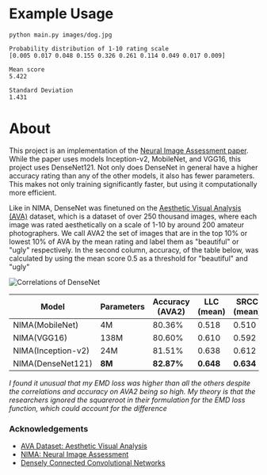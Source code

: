 # Example Usage
```
python main.py images/dog.jpg
```
```
Probability distribution of 1-10 rating scale
[0.005 0.017 0.048 0.155 0.326 0.261 0.114 0.049 0.017 0.009]

Mean score
5.422

Standard Deviation
1.431
```

# About
This project is an implementation of the [Neural Image Assessment paper](https://arxiv.org/abs/1709.05424). While the paper uses models Inception-v2, MobileNet, and VGG16, this project uses DenseNet121. Not only does DenseNet in general have a higher accuracy rating than any of the other models, it also has fewer parameters. This makes not only training significantly faster, but using it computationally more efficient.

Like in NIMA, DenseNet was finetuned on the [Aesthetic Visual Analysis (AVA)](https://ieeexplore.ieee.org/document/6247954) dataset, which is a dataset of over 250 thousand images, where each image was rated aesthetically on a scale of 1-10 by around 200 amateur photographers. We call AVA2 the set of images that are in the top 10% or lowest 10% of AVA by the mean rating and label them as "beautiful" or "ugly" respectively. In the second column, accuracy, of the table below, was calculated by using the mean score 0.5 as a threshold for "beautiful" and "ugly"

![Correlations of DenseNet](https://www.aigagror.com/static/research/densenet_corr.png)

| Model              | Parameters | Accuracy (AVA2) | LLC (mean)    | SRCC (mean)   | LLC (std) | SRCC (std) | EMD           |
| ------------------ | ---------- | --------------- | ------------- | ------------- | --------- | ---------- | ------------- | 
| NIMA(MobileNet)    | 4M         | 80.36%          | 0.518         | 0.510         | 0.152     | 0.137      | 0.081         |
| NIMA(VGG16)        | 138M       | 80.60%          | 0.610         | 0.592         | 0.205     | 0.202      | 0.051         |
| NIMA(Inception-v2) | 24M        | 81.51%          | 0.638         | 0.612         | 0.233     | 0.218      | 0.050         |
| NIMA(DenseNet121)  | **8M**     | **82.87%**      | **0.648**     | **0.634**     | **0.287** | **0.270**  | 0.083         |

*I found it unusual that my EMD loss was higher than all the others despite the correlations and accuracy on AVA2 being so high. My theory is that the researchers ignored the squareroot in their formulation for the EMD loss function, which could account for the difference*


### Acknowledgements
* [AVA Dataset: Aesthetic Visual Analysis](https://ieeexplore.ieee.org/document/6247954)
* [NIMA: Neural Image Assessment](https://arxiv.org/abs/1709.05424)
* [Densely Connected Convolutional Networks](https://arxiv.org/abs/1608.06993)
